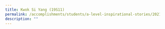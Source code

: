 ```yaml
---
title: Kwok Si Yang (19S11)
permalink: /accomplishments/students/a-level-inspirational-stories/2021/kwok-si-yang/
description: ""
---
```


